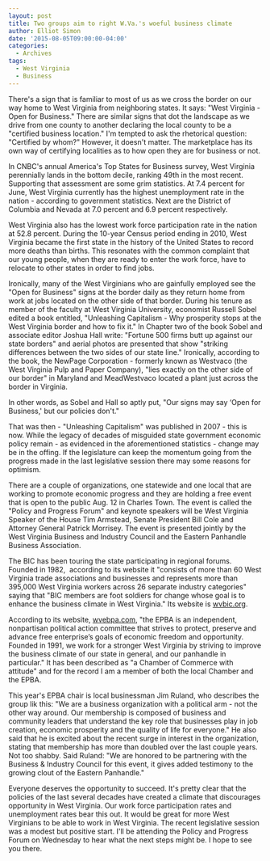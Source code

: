 ```yaml
---
layout: post
title: Two groups aim to right W.Va.'s woeful business climate
author: Elliot Simon
date: '2015-08-05T09:00:00-04:00'
categories:
  - Archives
tags:
  - West Virginia
  - Business
---
```

 
There's a sign that is familiar to most of us as we cross the border on our way home to West Virginia from neighboring states. It says: "West Virginia - Open for Business." There are similar signs that dot the landscape as we drive from one county to another declaring the local county to be a "certified business location." I'm tempted to ask the rhetorical question: "Certified by whom?" However, it doesn't matter. The marketplace has its own way of certifying localities as to how open they are for business or not.

In CNBC's annual America's Top States for Business survey, West Virginia perennially lands in the bottom decile, ranking 49th in the most recent. Supporting that assessment are some grim statistics. At 7.4 percent for June, West Virginia currently has the highest unemployment rate in the nation - according to government statistics. Next are the District of Columbia and Nevada at 7.0 percent and 6.9 percent respectively.

West Virginia also has the lowest work force participation rate in the nation at 52.8 percent. During the 10-year Census period ending in 2010, West Virginia became the first state in the history of the United States to record more deaths than births. This resonates with the common complaint that our young people, when they are ready to enter the work force, have to relocate to other states in order to find jobs.

Ironically, many of the West Virginians who are gainfully employed see the "Open for Business" signs at the border daily as they return home from work at jobs located on the other side of that border. During his tenure as member of the faculty at West Virginia University, economist Russell Sobel edited a book entitled, "Unleashing Capitalism - Why prosperity stops at the West Virginia border and how to fix it." In Chapter two of the book Sobel and associate editor Joshua Hall write: "Fortune 500 firms butt up against our state borders" and aerial photos are presented that show "striking differences between the two sides of our state line." Ironically, according to the book, the NewPage Corporation - formerly known as Westvaco (the West Virginia Pulp and Paper Company), "lies exactly on the other side of our border" in Maryland and MeadWestvaco located a plant just across the border in Virginia.

In other words, as Sobel and Hall so aptly put, "Our signs may say ‘Open for Business,' but our policies don't."

That was then - "Unleashing Capitalism" was published in 2007  -  this is now. While the legacy of decades of misguided state government economic policy remain - as evidenced in the aforementioned statistics - change may be in the offing. If the legislature can keep the momentum going from the progress made in the last legislative session there may some reasons for optimism.

There are a couple of organizations, one statewide and one local that are working to promote economic progress and they are holding a free event that is open to the public Aug. 12 in Charles Town. The event is called the "Policy and Progress Forum" and keynote speakers will be West Virginia Speaker of the House Tim Armstead, Senate President Bill Cole and Attorney General Patrick Morrisey. The event is presented jointly by the West Virginia Business and Industry Council and the Eastern Panhandle Business Association.

The BIC has been touring the state participating in regional forums. Founded in 1982,&nbsp; according to its website it "consists of more than 60 West Virginia trade associations and businesses and represents more than 395,000 West Virginia workers across 26 separate industry categories" saying that "BIC members are foot soldiers for change whose goal is to enhance the business climate in West Virginia." Its website is [wvbic.org](https://wvbic.org).

According to its website, [wvebpa.com](http://wvebpa.com), "the EPBA is an independent, nonpartisan political action committee that strives to protect, preserve and advance free enterprise&rsquo;s goals of economic freedom and opportunity. Founded in 1991, we work for a stronger West Virginia by striving to improve the business climate of our state in general, and our panhandle in particular." It has been described as "a Chamber of Commerce with attitude" and for the record I am a member of both the local Chamber and the EPBA.

This year's EPBA chair is local businessman Jim Ruland, who describes the group lik this: "We are a business organization with a political arm - not the other way around.  Our membership is composed of business and community leaders that understand the key role that businesses play in job creation, economic prosperity and the quality of life for everyone." He also said that he is excited about the recent surge in interest in the organization, stating that membership has more than doubled over the last couple years.  Not too shabby. Said Ruland: "We are honored to be partnering with the Business &amp; Industry Council for this event, it gives added testimony to the growing clout of the Eastern Panhandle."

Everyone deserves the opportunity to succeed. It's pretty clear that the policies of the last several decades have created a climate that discourages opportunity in West Virginia.  Our work force participation rates and unemployment rates bear this out. It would be great for more West Virginians to be able to work in West Virginia. The recent legislative session was a modest but positive start. I'll be attending the Policy and Progress Forum on Wednesday to hear what the next steps might be. I hope to see you there.

